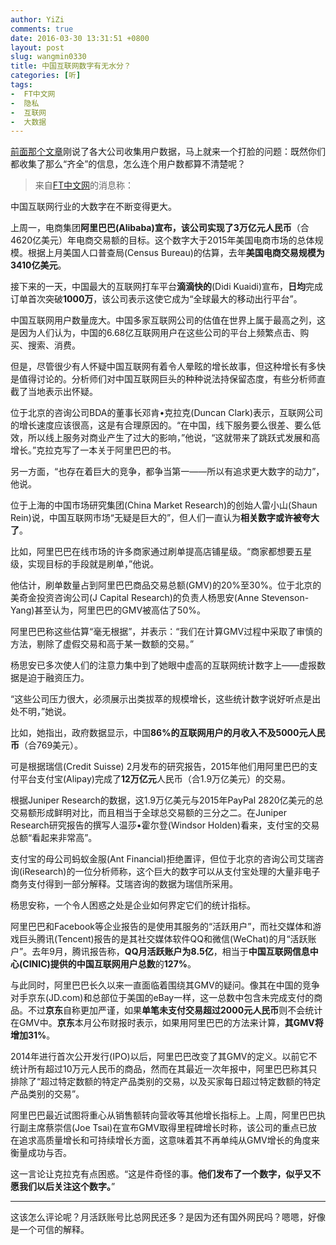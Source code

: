 ```yaml
---
author: YiZi
comments: true
date: 2016-03-30 13:31:51 +0800
layout: post
slug: wangmin0330
title: 中国互联网数字有无水分？
categories: [听]
tags:
-  FT中文网
-  隐私
-  互联网
-  大数据
---
```

<div class="readreview">
<a href="{% post_url 2016-03-30-browsers %}">前面那个文章</a>刚说了各大公司收集用户数据，马上就来一个打脸的问题：既然你们都收集了那么“齐全”的信息，怎么连个用户数都算不清楚呢？
</div>

<div class="quote"> <blockquote>
    	来自<a href="http://www.ftchinese.com/story/001066863">FT中文网</a>的消息称：
    </blockquote>
</div>

中国互联网行业的大数字在不断变得更大。

上周一，电商集团**阿里巴巴(Alibaba)**宣布，该公司实现了**3万亿元人民币**（合4620亿美元）年电商交易额的目标。这个数字大于2015年美国电商市场的总体规模。根据上月美国人口普查局(Census Bureau)的估算，去年**美国电商交易规模为3410亿美元**。

接下来的一天，中国最大的互联网打车平台**滴滴快的**(Didi Kuaidi)宣布，**日均**完成订单首次突破**1000万**，该公司表示这使它成为“全球最大的移动出行平台”。

中国互联网用户数量庞大。中国多家互联网公司的估值在世界上属于最高之列，这是因为人们认为，中国的6.68亿互联网用户在这些公司的平台上频繁点击、购买、搜索、消费。

但是，尽管很少有人怀疑中国互联网有着令人晕眩的增长故事，但这种增长有多快是值得讨论的。分析师们对中国互联网巨头的种种说法持保留态度，有些分析师直截了当地表示出怀疑。

位于北京的咨询公司BDA的董事长邓肯•克拉克(Duncan Clark)表示，互联网公司的增长速度应该很高，这是有合理原因的。“在中国，线下服务要么很差、要么低效，所以线上服务对商业产生了过大的影响，”他说，“这就带来了跳跃式发展和高增长。”克拉克写了一本关于阿里巴巴的书。

另一方面，“也存在着巨大的竞争，都争当第一——所以有追求更大数字的动力”，他说。

位于上海的中国市场研究集团(China Market Research)的创始人雷小山(Shaun Rein)说，中国互联网市场“无疑是巨大的”，但人们一直认为**相关数字或许被夸大了**。

比如，阿里巴巴在线市场的许多商家通过刷单提高店铺星级。“商家都想要五星级，实现目标的手段就是刷单，”他说。

他估计，刷单数量占到阿里巴巴商品交易总额(GMV)的20%至30%。位于北京的美奇金投资咨询公司(J Capital Research)的负责人杨思安(Anne Stevenson-Yang)甚至认为，阿里巴巴的GMV被高估了50%。

阿里巴巴称这些估算“毫无根据”，并表示：“我们在计算GMV过程中采取了审慎的方法，剔除了虚假交易和高于某一数额的交易。”

杨思安已多次使人们的注意力集中到了她眼中虚高的互联网统计数字上——虚报数据是迫于融资压力。

“这些公司压力很大，必须展示出类拔萃的规模增长，这些统计数字说好听点是出处不明，”她说。

比如，她指出，政府数据显示，中国**86%**的互联网用户的**月收入不及5000元人民币**（合769美元）。

可是根据瑞信(Credit Suisse) 2月发布的研究报告，2015年他们用阿里巴巴的支付平台支付宝(Alipay)完成了**12万亿元**人民币（合1.9万亿美元）的交易。

根据Juniper Research的数据，这1.9万亿美元与2015年PayPal 2820亿美元的总交易额形成鲜明对比，而且相当于全球总交易额的三分之二。在Juniper Research研究报告的撰写人温莎•霍尔登(Windsor Holden)看来，支付宝的交易总额“看起来非常高”。

支付宝的母公司蚂蚁金服(Ant Financial)拒绝置评，但位于北京的咨询公司艾瑞咨询(iResearch)的一位分析师称，这个巨大的数字可以从支付宝处理的大量非电子商务支付得到一部分解释。艾瑞咨询的数据为瑞信所采用。

杨思安称，一个令人困惑之处是企业如何界定它们的统计指标。

阿里巴巴和Facebook等企业报告的是使用其服务的“活跃用户”，而社交媒体和游戏巨头腾讯(Tencent)报告的是其社交媒体软件QQ和微信(WeChat)的月“活跃账户”。去年9月，腾讯报告称，**QQ月活跃账户为8.5亿**，相当于**中国互联网信息中心(CINIC)**提供的中国互联网**用户总数**的**127%**。

与此同时，阿里巴巴长久以来一直面临着围绕其GMV的疑问。像其在中国的竞争对手京东(JD.com)和总部位于美国的eBay一样，这一总数中包含未完成支付的商品。不过**京东**自称更加严谨，如果**单笔未支付交易超过2000元人民币**则不会统计在GMV中。**京东**本月公布财报时表示，如果用阿里巴巴的方法来计算，**其GMV将增加31%**。

2014年进行首次公开发行(IPO)以后，阿里巴巴改变了其GMV的定义。以前它不统计所有超过10万元人民币的商品，然而在其最近一次年报中，阿里巴巴称其只排除了“超过特定数额的特定产品类别的交易，以及买家每日超过特定数额的特定产品类别的交易”。

阿里巴巴最近试图将重心从销售额转向营收等其他增长指标上。上周，阿里巴巴执行副主席蔡崇信(Joe Tsai)在宣布GMV取得里程碑增长时称，该公司的重点已放在追求高质量增长和可持续增长方面，这意味着其不再单纯从GMV增长的角度来衡量成功与否。

这一言论让克拉克有点困惑。“这是件奇怪的事。**他们发布了一个数字，似乎又不愿我们以后关注这个数字。**”

</div>
<hr/>
<div class="commentsonquote">
<div class="yizi">这该怎么评论呢？月活跃账号比总网民还多？是因为还有国外网民吗？嗯嗯，好像是一个可信的解释。</div>
</div>
